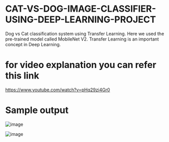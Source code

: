 # CAT-VS-DOG-IMAGE-CLASSIFIER-USING-DEEP-LEARNING-PROJECT
Dog vs Cat classification system using Transfer Learning. Here we used the pre-trained model called MobileNet V2. Transfer Learning is an important concept in Deep Learning.


# for video explanation you can refer this link
  https://www.youtube.com/watch?v=pHq29zi4Gr0
  
# Sample output

![image](https://user-images.githubusercontent.com/94009815/209151544-10d60aab-352b-48b3-97cd-5bedd109a8e7.png)

![image](https://user-images.githubusercontent.com/94009815/209151704-9e7d2bc4-1b91-4f66-8e35-caf28fca69ab.png)

